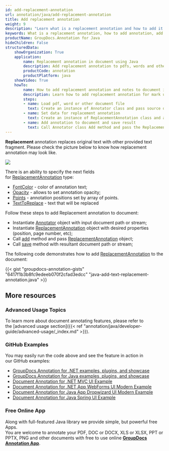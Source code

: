 ```yaml
---
id: add-replacement-annotation
url: annotation/java/add-replacement-annotation
title: Add replacement annotation
weight: 9
description: "Learn what is a replacement annotation and how to add it to a document programmatically using GroupDocs.Annotation for Java."
keywords: What is a replacement annotation, how to add annotation, add replacement annotation
productName: GroupDocs.Annotation for Java
hideChildren: False
structuredData:
    showOrganization: True
    application:
        name: Replacement annotation in document using Java
        description: Add replacement annotation to pdfs, words and other documents natively on mac, windows or ubuntu with high performance using Java language and GroupDocs.Annotation for Java APIs
        productCode: annotation
        productPlatform: java 
    showVideo: True
    howTo:
        name: How to add replacement annotation and notes to document in Java
        description: Learn how to add replacement annotation for mark up words, pdf or other document in Java step by step
        steps:
        - name: Load pdf, word or other document file
          text: Create an instance of Annotator class and pass source document file path as a constructor parameter. You may specify absolute or relative file path as per your requirements.
        - name: Set data for replacement annotation
          text: Create an instance of ReplacementAnnotation class and add data for replacement annotation.
        - name: Add annotation to document and save result
          text: Call Annotator class Add method and pass the ReplacementAnnotation object from the previous step as parameter then call Save method from Annotator class and pass the output filename as parameter.
---
```

**Replacement** annotation replaces original text with other provided text fragment. Please check the picture below to know how replacement annotation may look like. 

![](annotation/java/images/add-replacement-annotation.png)

There is an ability to specify the next fields for [ReplacementAnnotation](https://apireference.groupdocs.com/java/annotation/com.groupdocs.annotation.models.annotationmodels/ReplacementAnnotation) type:
*   [FontColor](https://apireference.groupdocs.com/annotation/java/com.groupdocs.annotation.models.annotationmodels/HighlightAnnotation#getFontColor()) - color of annotation text;
*   [Opacity](https://apireference.groupdocs.com/annotation/java/com.groupdocs.annotation.models.annotationmodels/AreaAnnotation#getOpacity()) - allows to set annotation opacity;
*   [Points](https://apireference.groupdocs.com/annotation/java/com.groupdocs.annotation.models.annotationmodels/HighlightAnnotation#getPoints()) - annotation positions set by array of points.
*   [TextToReplace](https://apireference.groupdocs.com/annotation/java/com.groupdocs.annotation.models.annotationmodels/ReplacementAnnotation#getTextToReplace()) - text that will be replaced 
    

Follow these steps to add Replacement annotation to document:
*   Instantiate [Annotator](https://apireference.groupdocs.com/java/annotation/com.groupdocs.annotation/Annotator) object with input document path or stream;
*   Instantiate [ReplacementAnnotation](https://apireference.groupdocs.com/java/annotation/com.groupdocs.annotation.models.annotationmodels/ReplacementAnnotation) object with desired properties (position, page number, etc);
*   Call [add](https://apireference.groupdocs.com/java/annotation/com.groupdocs.annotation/Annotator#add(com.groupdocs.annotation.models.annotationmodels.AnnotationBase)) method and pass [ReplacementAnnotation](https://apireference.groupdocs.com/java/annotation/com.groupdocs.annotation.models.annotationmodels/ReplacementAnnotation) object;
*   Call [save](https://apireference.groupdocs.com/java/annotation/com.groupdocs.annotation/Annotator#save(java.io.InputStream)) method with resultant document path or stream;
    

The following code demonstrates how to add [ReplacementAnnotation](https://apireference.groupdocs.com/java/annotation/com.groupdocs.annotation.models.annotationmodels/ReplacementAnnotation) to the document:

{{< gist "groupdocs-annotation-gists" "6417f1b3b8fc9edeeb070f2cfad3edcc" "java-add-text-replacement-annotation.java" >}}

## More resources
### Advanced Usage Topics
To learn more about document annotating features, please refer to the [advanced usage section]({{< ref "annotation/java/developer-guide/advanced-usage/_index.md" >}}).

### GitHub Examples
You may easily run the code above and see the feature in action in our GitHub examples:

*   [GroupDocs.Annotation for .NET examples, plugins, and showcase](https://github.com/groupdocs-annotation/GroupDocs.Annotation-for-.NET)
*   [GroupDocs.Annotation for Java examples, plugins, and showcase](https://github.com/groupdocs-annotation/GroupDocs.Annotation-for-Java)
*   [Document Annotation for .NET MVC UI Example](https://github.com/groupdocs-annotation/GroupDocs.Annotation-for-.NET-MVC)
*   [Document Annotation for .NET App WebForms UI Modern Example](https://github.com/groupdocs-annotation/GroupDocs.Annotation-for-.NET-WebForms)
*   [Document Annotation for Java App Dropwizard UI Modern Example](https://github.com/groupdocs-annotation/GroupDocs.Annotation-for-Java-Dropwizard)
*   [Document Annotation for Java Spring UI Example](https://github.com/groupdocs-annotation/GroupDocs.Annotation-for-Java-Spring)

### Free Online App
Along with full-featured Java library we provide simple, but powerful free Apps.  
You are welcome to annotate your PDF, DOC or DOCX, XLS or XLSX, PPT or PPTX, PNG and other documents with free to use online **[GroupDocs Annotation App](https://products.groupdocs.app/annotation)**.
